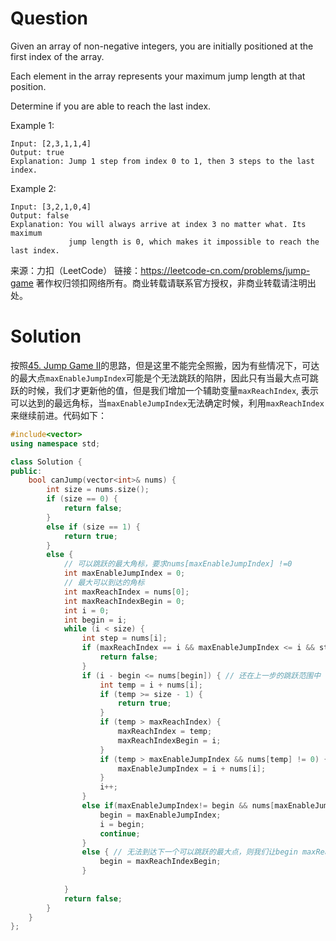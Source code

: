 # Question

Given an array of non-negative integers, you are initially positioned at the first index of the array.

Each element in the array represents your maximum jump length at that position.

Determine if you are able to reach the last index.

Example 1:

```
Input: [2,3,1,1,4]
Output: true
Explanation: Jump 1 step from index 0 to 1, then 3 steps to the last index.
```


Example 2:

```
Input: [3,2,1,0,4]
Output: false
Explanation: You will always arrive at index 3 no matter what. Its maximum
             jump length is 0, which makes it impossible to reach the last index.
```



来源：力扣（LeetCode）
链接：https://leetcode-cn.com/problems/jump-game
著作权归领扣网络所有。商业转载请联系官方授权，非商业转载请注明出处。

# Solution

按照[45. Jump Game II](https://leetcode-cn.com/problems/jump-game-ii/)的思路，但是这里不能完全照搬，因为有些情况下，可达的最大点`maxEnableJumpIndex`可能是个无法跳跃的陷阱，因此只有当最大点可跳跃的时候，我们才更新他的值，但是我们增加一个辅助变量`maxReachIndex`, 表示可以达到的最远角标，当`maxEnableJumpIndex`无法确定时候，利用`maxReachIndex`来继续前进。代码如下：

```c++
#include<vector>
using namespace std;

class Solution {
public:
    bool canJump(vector<int>& nums) {
        int size = nums.size();
        if (size == 0) {
            return false;
        }
        else if (size == 1) {
            return true;
        }
        else {
            // 可以跳跃的最大角标，要求nums[maxEnableJumpIndex] !=0
            int maxEnableJumpIndex = 0;
            // 最大可以到达的角标
            int maxReachIndex = nums[0];
            int maxReachIndexBegin = 0;
            int i = 0;
            int begin = i;
            while (i < size) {
                int step = nums[i];
                if (maxReachIndex == i && maxEnableJumpIndex <= i && step == 0) {
                    return false;
                }
                if (i - begin <= nums[begin]) { // 还在上一步的跳跃范围中
                    int temp = i + nums[i];
                    if (temp >= size - 1) {
                        return true;
                    }
                    if (temp > maxReachIndex) {
                        maxReachIndex = temp;
                        maxReachIndexBegin = i;
                    }
                    if (temp > maxEnableJumpIndex && nums[temp] != 0) { // 判断最大可跳跃角标是否更新
                        maxEnableJumpIndex = i + nums[i];
                    }
                    i++;
                }
                else if(maxEnableJumpIndex!= begin && nums[maxEnableJumpIndex]!=0) { // 可以到达下一个最大的可以跳跃点
                    begin = maxEnableJumpIndex;
                    i = begin;
                    continue;
                }
                else { // 无法到达下一个可以跳跃的最大点，则我们让begin maxReachIndex 开始
                    begin = maxReachIndexBegin;
                }
                
            }
            return false;
        }
    }
};
```

